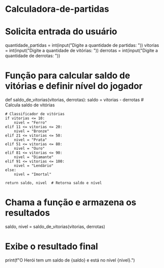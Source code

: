 ﻿# Calculadora-de-partidas

 # Solicita entrada do usuário
quantidade_partidas = int(input("Digite a quantidade de partidas: "))
vitorias = int(input("Digite a quantidade de vitórias: "))
derrotas = int(input("Digite a quantidade de derrotas: "))

# Função para calcular saldo de vitórias e definir nível do jogador
def saldo_de_vitorias(vitorias, derrotas):
    saldo = vitorias - derrotas  # Calcula saldo de vitórias

    # Classificador de vitórias
    if vitorias <= 10:
        nivel = "Ferro"
    elif 11 <= vitorias <= 20:
        nivel = "Bronze"
    elif 21 <= vitorias <= 50:
        nivel = "Prata"
    elif 51 <= vitorias <= 80:
        nivel = "Ouro"
    elif 81 <= vitorias <= 90:
        nivel = "Diamante"
    elif 91 <= vitorias <= 100:
        nivel = "Lendário"
    else:
        nivel = "Imortal"

    return saldo, nivel  # Retorna saldo e nível

# Chama a função e armazena os resultados
saldo, nivel = saldo_de_vitorias(vitorias, derrotas)

# Exibe o resultado final
print(f"O Herói tem um saldo de {saldo} e está no nível {nivel}.")
